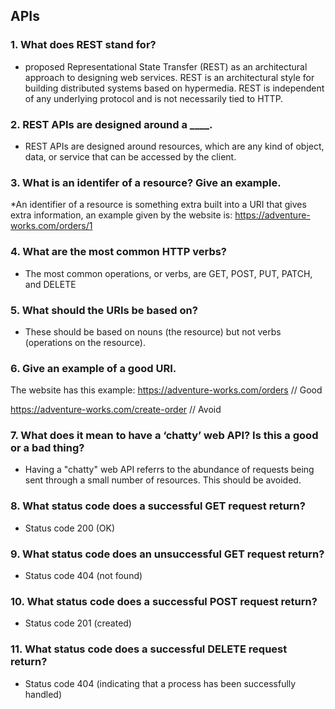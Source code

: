 ## APIs



### 1. What does REST stand for?
* proposed Representational State Transfer (REST) as an architectural approach to designing web services. REST is an architectural style for building distributed systems based on hypermedia. REST is independent of any underlying protocol and is not necessarily tied to HTTP.

### 2. REST APIs are designed around a ____.
* REST APIs are designed around resources, which are any kind of object, data, or service that can be accessed by the client.
### 3. What is an identifer of a resource? Give an example.
*An identifier of a resource is something extra built into a URI that gives extra information, an example given by the website is:
https://adventure-works.com/orders/1
### 4. What are the most common HTTP verbs?
* The most common operations, or verbs, are GET, POST, PUT, PATCH, and DELETE
### 5. What should the URIs be based on?
* These should be based on nouns (the resource) but not verbs (operations on the resource).
### 6. Give an example of a good URI.
The website has this example: https://adventure-works.com/orders // Good

https://adventure-works.com/create-order // Avoid

### 7. What does it mean to have a ‘chatty’ web API? Is this a good or a bad thing?
* Having a "chatty" web API referrs to the abundance of requests being sent through a small number of resources. This should be avoided.
### 8. What status code does a successful GET request return?
* Status code 200 (OK)
### 9. What status code does an unsuccessful GET request return?
* Status code 404 (not found)
### 10. What status code does a successful POST request return?
* Status code 201 (created)

### 11. What status code does a successful DELETE request return?
* Status code 404 (indicating that a process has been successfully handled)
